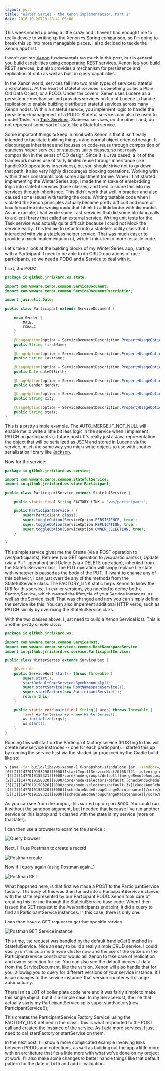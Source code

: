 ```yaml
---
layout: post
title: "Winter Series - the Xenon implementation. Part 1"
date: 2016-10-20T19:28:41-06:00
---
```


This week ended up being a little crazy and I haven't had enough time to really devote to writing up the Xenon vs Spring comparison, so I'm going to break this up into more managable pieces. I also decided to tackle the Xenon app first.  

I won't get into [Xenon](https://github.com/vmware/xenon) fundamentals too much in this post, but in general you build capabilities using  cooperating REST services. Xenon lets you build REST services, but also provides a mechanism for persistence and replication of data as well as built in query capabilities. 

In the Xenon world, services fall into two main types of services: stateful and stateless. At the heart of stateful services is something called a Plain Old Data Object, or a PODO. Under the covers, Xenon uses Lucene as a persistence mechanism and provides services on top of Lucene to handle replication to enable building distributed stateful services across many Xenon nodes. Within a stateful service, you implement logic to handle the persistence/management of a PODO. Stateful services can also be used to model Tasks, via [Task Services](https://github.com/vmware/xenon/wiki/Task-Service-Tutorial). Stateless services, on the other hand, do not represent some sort of state like a Stateful service. 

Some important things to keep in mind with Xenon is that it isn't really intended to facilitate building things using normal object oriented design. It discourages inheritance and focuses on code-reuse through composition of stateless helper services or stateless utility classes, so not really composition in the sense of OO design. Since it is Java based, a lot of the framework makes use of fairly limited reuse through inheritance (like handleXXX operations in services), but you should strive not to go down that path. It also very highly discourages blocking operations. Working with within these constraints took some adjustment for me. When I first started implementing the Winter Series app, I made the mistake of emebedding logic into stateful services (base classes) and tried to share this into my services through inheritance. This didn't work that well in practice and also caused some issues with testing the code. Writing testable code when I violated the Xenon principles actually became pretty difficult and more or less forced me into writing code that I think fit a little better with the model. As an example, I had wrote some Task services that did some blocking calls to a client library that called an external service. Writing unit tests for the Task service was actually quite difficult because I could not Mock the service easily. This led me to refactor into a stateless utility class that I interacted with via a stateless helper service.  That was much easier to provide a mock implementation of, which I think led to more testable code. 

Let's take a look at the building blocks of my Winter Series app, starting with a Participant. I need to be able to do CRUD operations of race participants, so we need a PODO and a Service to deal with it. 

First, the PODO:

```java
package io.github.jrrickard.ws.state;

import com.vmware.xenon.common.ServiceDocument;
import com.vmware.xenon.common.ServiceDocumentDescription;

import java.util.Date;

public class Participant extends ServiceDocument {

    enum Gender {
        MALE,
        FEMALE
    }

    @UsageOption(option = ServiceDocumentDescription.PropertyUsageOption.AUTO_MERGE_IF_NOT_NULL)
    public String firstName;

    @UsageOption(option = ServiceDocumentDescription.PropertyUsageOption.AUTO_MERGE_IF_NOT_NULL)
    public String lastName;

    @UsageOption(option = ServiceDocumentDescription.PropertyUsageOption.AUTO_MERGE_IF_NOT_NULL)
    public Date dateOfBirth;

    @UsageOption(option = ServiceDocumentDescription.PropertyUsageOption.AUTO_MERGE_IF_NOT_NULL)
    public Gender gender;

    @UsageOption(option = ServiceDocumentDescription.PropertyUsageOption.AUTO_MERGE_IF_NOT_NULL)
    public String city;

    @UsageOption(option = ServiceDocumentDescription.PropertyUsageOption.AUTO_MERGE_IF_NOT_NULL)
    public String state;
}

``` 

This is a pretty simple example. The AUTO\_MERGE\_IF\_NOT\_NULL will enable me to write a little bit less logic in the service when I implement PATCH on participants (a future post). It's really just a Java representation the object that will be serialized as JSON and stored in Lucene via the service, much the same way you might write objects to use with another serialization library like [Jackson](https://github.com/FasterXML/jackson). 

Now for the service:

```java
package io.github.jrrickard.ws.service;

import com.vmware.xenon.common.StatefulService;
import io.github.jrrickard.ws.state.Participant;

public class ParticipantService extends StatefulService {

    public static final String FACTORY_LINK = "/ws/participants";

    public ParticipantService() {
        super(Participant.class);
        super.toggleOption(ServiceOption.PERSISTENCE, true);
        super.toggleOption(ServiceOption.REPLICATION, true);
        super.toggleOption(ServiceOption.OWNER_SELECTION, true);
    }
   
}

```

This simple service gives me the Create (via a POST operation to /ws/participants), Retrieve (via GET operation to /ws/participant/id), Update (via a PUT operation) and Delete (via a DELETE operation), inherited from the StatefulService class. The PUT operation will simpy replace the state with whatever is passed as the body of the PUT. If I want to change any of this behavior, I can just override any of the methods from the StatefulService class. The FACTORY_LINK static helps Xenon to know the URI for this service. In earlier versions, you needed to define both a FactoryService, which created the lifecycle of your Service instances, as well as the Service itself. That was changed and now you can simply define the service like this. You can also implement additional HTTP verbs, such as PATCH simply by overriding the StatefulService class.  

With the two classes above, I just need to build a Xenon ServiceHost. This is another pretty simple class:

```java 
package io.github.jrrickard.ws;

import com.vmware.xenon.common.ServiceHost;
import com.vmware.xenon.services.common.RootNamespaceService;
import io.github.jrrickard.ws.service.ParticipantService;

public class WinterSeries extends ServiceHost {

    @Override
    public ServiceHost start() throws Throwable {
        super.start();
        startDefaultCoreServicesSynchronously();
        super.startService(new RootNamespaceService());
        super.startFactory(new ParticipantService());
        return this;
    }

    public static void main(final String[] args) throws Throwable {
        final WinterSeries ws = new WinterSeries();
        ws.initialize(args);
        ws.start();
    }
}

```

Running this will start up the Participant factory service (POSTing to this will create new service instances -- one for each participant). I started this up by running the service host via the shaded jar produced by the Gradle build like so:

```bash
$ java -jar build/libs/ws-xenon-1.0-snapshot-standalone.jar --sandbox=/tmp/ws
[0][I][1477019153298][8000][startImpl][ServiceHost/0f68f721 listening on http://127.0.0.1:8000]
[1][I][1477019155321][8000/core/node-groups/default][mergeRemoteAndLocalMembership][State updated, merge with 61c60cff-fa9e-4362-a6b5-3e9863f39693, self 61c60cff-fa9e-4362-a6b5-3e9863f39693, 1477019155320001]
[2][I][1477019158320][8000/core/node-selectors/default][checkAndScheduleSynchronization][Scheduling synchronization (1 nodes)]
[3][I][1477019158320][8000/core/node-selectors/default-3x][checkAndScheduleSynchronization][Scheduling synchronization (1 nodes)]
[4][I][1477019158320][8000][scheduleNodeGroupChangeMaintenance][/core/node-selectors/default 1477019158320001]
[5][I][1477019158321][8000][scheduleNodeGroupChangeMaintenance][/core/node-selectors/default-3x 1477019158321012]
```

As you can see from the output, this started up on port 8000. You could run it without the sandbox argument, but I needed that because I've run another service on this laptop and it clashed with the state in my service (more on that later). 

I can then use a browser to examine the service :

![Query browser]({{site.url}}/images/xenon/query-in-browser.png) 

Next, I'll use Postman to create a record

![Postman create]({{site.url}}/images/xenon/xenon-post.png)

Now if I query again (using Postman again..)

![Postman GET]({{site.url}}/images/xenon/get-participants.png)

What happened here, is that first we made a POST to the ParticipantService factory. The body of this was then turned into a ParticipantService instance, with the state represented by our Participant PODO. Xenon took care of creating this for me through the StatefulService base code. When I then issued the GET request to the /ws/participants endpoint, it did a query to find all ParticipantService instances. In this case, there is only one.

I can then issue a GET request to get that specific service.

![Postman GET Service instance]({{site.url}}/images/xenon/specific-record.png)

This time, the request was handled by the default handleGet() method in StatefulService. Nice an easy to build a really simple CRUD service.
I could easily run this as a multi-node cluster now and the use of the options in the ParticipantService constructor would tell Xenon to take care of replication and owner selection for me. You can also see the default pieces of data from the ServiceDocument, like the version. Xenon will also handle that for you, allowing you to query for different versions of your service instance. If I issue changes to the service instance, that version counter will change automatically. 

There isn't a LOT of boiler plate code here and it was fairly simple to make this single object, but it is a simple case. In my ServiceHost, the line that actually starts my ParticipantService up is  super.startFactory(new ParticipantService()); 

This creates the ParticipantService Factory Service, using the FACTORY_LINK defined in the class. This is what responded to the POST call and created the instance of the service. As I add more services, I just need to call startFactory or startService on them. 

In the next post, I'll show a more complicated example involving links between PODOs and collections, as well as building out the app a little more with an architeture that fits a little more with what we've done on my project at work. I'll also make some changes to better handle things like that default pattern for the date of birth and add in validation.  
